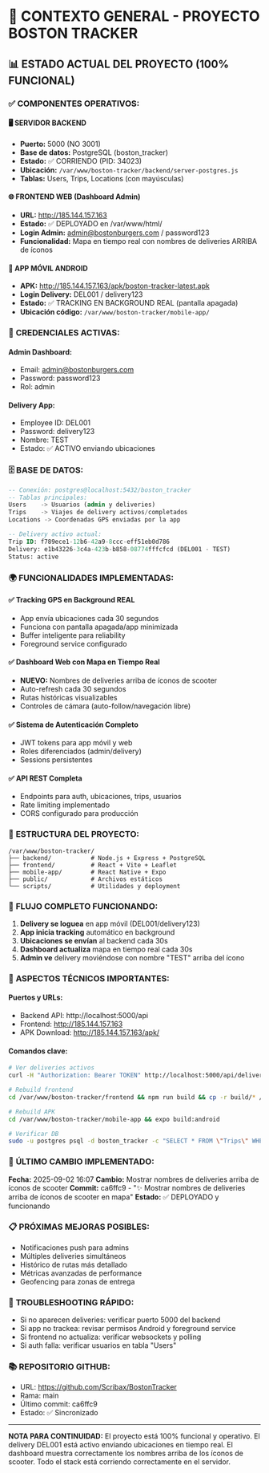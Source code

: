 # 🚀 CONTEXTO GENERAL - PROYECTO BOSTON TRACKER

## 📊 ESTADO ACTUAL DEL PROYECTO (100% FUNCIONAL)

### ✅ COMPONENTES OPERATIVOS:

#### 🖥️ **SERVIDOR BACKEND**
- **Puerto:** 5000 (NO 3001)
- **Base de datos:** PostgreSQL (boston_tracker)
- **Estado:** ✅ CORRIENDO (PID: 34023)
- **Ubicación:** `/var/www/boston-tracker/backend/server-postgres.js`
- **Tablas:** Users, Trips, Locations (con mayúsculas)

#### 🌐 **FRONTEND WEB (Dashboard Admin)**
- **URL:** http://185.144.157.163
- **Estado:** ✅ DEPLOYADO en /var/www/html/
- **Login Admin:** admin@bostonburgers.com / password123
- **Funcionalidad:** Mapa en tiempo real con nombres de deliveries ARRIBA de íconos

#### 📱 **APP MÓVIL ANDROID**
- **APK:** http://185.144.157.163/apk/boston-tracker-latest.apk
- **Login Delivery:** DEL001 / delivery123
- **Estado:** ✅ TRACKING EN BACKGROUND REAL (pantalla apagada)
- **Ubicación código:** `/var/www/boston-tracker/mobile-app/`

### 🔑 **CREDENCIALES ACTIVAS:**

#### Admin Dashboard:
- Email: admin@bostonburgers.com
- Password: password123
- Rol: admin

#### Delivery App:
- Employee ID: DEL001
- Password: delivery123
- Nombre: TEST
- Estado: ✅ ACTIVO enviando ubicaciones

### 🗄️ **BASE DE DATOS:**
```sql
-- Conexión: postgres@localhost:5432/boston_tracker
-- Tablas principales:
Users    -> Usuarios (admin y deliveries)
Trips    -> Viajes de delivery activos/completados  
Locations -> Coordenadas GPS enviadas por la app

-- Delivery activo actual:
Trip ID: f789ece1-12b6-42a9-8ccc-eff51eb0d786
Delivery: e1b43226-3c4a-423b-b858-08774fffcfcd (DEL001 - TEST)
Status: active
```

### 🌍 **FUNCIONALIDADES IMPLEMENTADAS:**

#### ✅ Tracking GPS en Background REAL
- App envía ubicaciones cada 30 segundos
- Funciona con pantalla apagada/app minimizada
- Buffer inteligente para reliability
- Foreground service configurado

#### ✅ Dashboard Web con Mapa en Tiempo Real
- **NUEVO:** Nombres de deliveries arriba de íconos de scooter
- Auto-refresh cada 30 segundos
- Rutas históricas visualizables
- Controles de cámara (auto-follow/navegación libre)

#### ✅ Sistema de Autenticación Completo
- JWT tokens para app móvil y web
- Roles diferenciados (admin/delivery)
- Sessions persistentes

#### ✅ API REST Completa
- Endpoints para auth, ubicaciones, trips, usuarios
- Rate limiting implementado
- CORS configurado para producción

### 📂 **ESTRUCTURA DEL PROYECTO:**
```
/var/www/boston-tracker/
├── backend/           # Node.js + Express + PostgreSQL
├── frontend/          # React + Vite + Leaflet
├── mobile-app/        # React Native + Expo
├── public/            # Archivos estáticos
└── scripts/           # Utilidades y deployment
```

### 🔄 **FLUJO COMPLETO FUNCIONANDO:**

1. **Delivery se loguea** en app móvil (DEL001/delivery123)
2. **App inicia tracking** automático en background
3. **Ubicaciones se envían** al backend cada 30s
4. **Dashboard actualiza** mapa en tiempo real cada 30s
5. **Admin ve** delivery moviéndose con nombre "TEST" arriba del ícono

### 🚨 **ASPECTOS TÉCNICOS IMPORTANTES:**

#### Puertos y URLs:
- Backend API: http://localhost:5000/api
- Frontend: http://185.144.157.163
- APK Download: http://185.144.157.163/apk/

#### Comandos clave:
```bash
# Ver deliveries activos
curl -H "Authorization: Bearer TOKEN" http://localhost:5000/api/deliveries

# Rebuild frontend
cd /var/www/boston-tracker/frontend && npm run build && cp -r build/* /var/www/html/

# Rebuild APK  
cd /var/www/boston-tracker/mobile-app && expo build:android

# Verificar DB
sudo -u postgres psql -d boston_tracker -c "SELECT * FROM \"Trips\" WHERE status='active';"
```

### 🎯 **ÚLTIMO CAMBIO IMPLEMENTADO:**
**Fecha:** 2025-09-02 16:07
**Cambio:** Mostrar nombres de deliveries arriba de íconos de scooter
**Commit:** ca6ffc9 - "✨ Mostrar nombres de deliveries arriba de íconos de scooter en mapa"
**Estado:** ✅ DEPLOYADO y funcionando

### 📋 **PRÓXIMAS MEJORAS POSIBLES:**
- Notificaciones push para admins
- Múltiples deliveries simultáneos
- Histórico de rutas más detallado
- Métricas avanzadas de performance
- Geofencing para zonas de entrega

### 🔧 **TROUBLESHOOTING RÁPIDO:**
- Si no aparecen deliveries: verificar puerto 5000 del backend
- Si app no trackea: revisar permisos Android y foreground service
- Si frontend no actualiza: verificar websockets y polling
- Si auth falla: verificar usuarios en tabla "Users"

### 📚 **REPOSITORIO GITHUB:**
- URL: https://github.com/Scribax/BostonTracker
- Rama: main
- Último commit: ca6ffc9
- Estado: ✅ Sincronizado

---
**NOTA PARA CONTINUIDAD:** 
El proyecto está 100% funcional y operativo. El delivery DEL001 está activo enviando ubicaciones en tiempo real. El dashboard muestra correctamente los nombres arriba de los íconos de scooter. Todo el stack está corriendo correctamente en el servidor.
